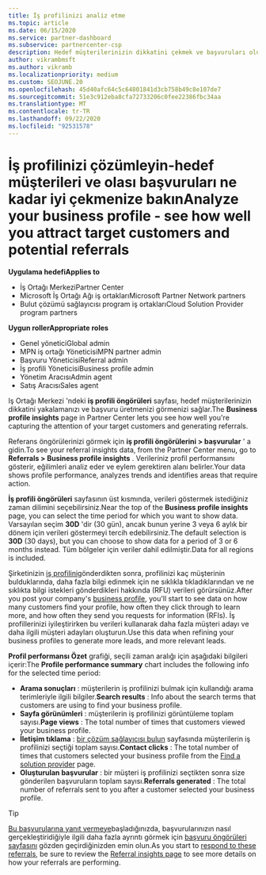 ```yaml
---
title: İş profilinizi analiz etme
ms.topic: article
ms.date: 06/15/2020
ms.service: partner-dashboard
ms.subservice: partnercenter-csp
description: Hedef müşterilerinizin dikkatini çekmek ve başvuruları oluşturmak için Iş profili öngörüleri sayfasını nasıl kullanacağınızı öğrenin.
author: vikrambmsft
ms.author: vikramb
ms.localizationpriority: medium
ms.custom: SEOJUNE.20
ms.openlocfilehash: 45d40afc64c5c64801841d3cb758b49c8e107de7
ms.sourcegitcommit: 51e3c912eba8cfa72733206c0fee22386fbc34aa
ms.translationtype: MT
ms.contentlocale: tr-TR
ms.lasthandoff: 09/22/2020
ms.locfileid: "92531578"
---
```

# <a name="analyze-your-business-profile---see-how-well-you-attract-target-customers-and-potential-referrals"></a><span data-ttu-id="de36c-103">İş profilinizi çözümleyin-hedef müşterileri ve olası başvuruları ne kadar iyi çekmenize bakın</span><span class="sxs-lookup"><span data-stu-id="de36c-103">Analyze your business profile - see how well you attract target customers and potential referrals</span></span>
<!-- 
https://go.microsoft.com/fwlink/?linkid=849120
-->

<span data-ttu-id="de36c-104">**Uygulama hedefi**</span><span class="sxs-lookup"><span data-stu-id="de36c-104">**Applies to**</span></span>

- <span data-ttu-id="de36c-105">İş Ortağı Merkezi</span><span class="sxs-lookup"><span data-stu-id="de36c-105">Partner Center</span></span>
- <span data-ttu-id="de36c-106">Microsoft İş Ortağı Ağı iş ortakları</span><span class="sxs-lookup"><span data-stu-id="de36c-106">Microsoft Partner Network partners</span></span>
- <span data-ttu-id="de36c-107">Bulut çözümü sağlayıcısı program iş ortakları</span><span class="sxs-lookup"><span data-stu-id="de36c-107">Cloud Solution Provider program partners</span></span>

<span data-ttu-id="de36c-108">**Uygun roller**</span><span class="sxs-lookup"><span data-stu-id="de36c-108">**Appropriate roles**</span></span>

- <span data-ttu-id="de36c-109">Genel yönetici</span><span class="sxs-lookup"><span data-stu-id="de36c-109">Global admin</span></span>
- <span data-ttu-id="de36c-110">MPN iş ortağı Yöneticisi</span><span class="sxs-lookup"><span data-stu-id="de36c-110">MPN partner admin</span></span>
- <span data-ttu-id="de36c-111">Başvuru Yöneticisi</span><span class="sxs-lookup"><span data-stu-id="de36c-111">Referral admin</span></span>
- <span data-ttu-id="de36c-112">İş profili Yöneticisi</span><span class="sxs-lookup"><span data-stu-id="de36c-112">Business profile admin</span></span>
- <span data-ttu-id="de36c-113">Yönetim Aracısı</span><span class="sxs-lookup"><span data-stu-id="de36c-113">Admin agent</span></span>
- <span data-ttu-id="de36c-114">Satış Aracısı</span><span class="sxs-lookup"><span data-stu-id="de36c-114">Sales agent</span></span>

<span data-ttu-id="de36c-115">Iş Ortağı Merkezi 'ndeki **iş profili öngörüleri** sayfası, hedef müşterilerinizin dikkatini yakalamanızı ve başvuru üretmenizi görmenizi sağlar.</span><span class="sxs-lookup"><span data-stu-id="de36c-115">The **Business profile insights** page in Partner Center lets you see how well you're capturing the attention of your target customers and generating referrals.</span></span>

<span data-ttu-id="de36c-116">Referans öngörülerinizi görmek için **iş profili öngörülerini > başvurular** ' a gidin.</span><span class="sxs-lookup"><span data-stu-id="de36c-116">To see your referral insights data, from the Partner Center menu, go to **Referrals > Business profile insights** .</span></span> <span data-ttu-id="de36c-117">Verileriniz profil performansını gösterir, eğilimleri analiz eder ve eylem gerektiren alanı belirler.</span><span class="sxs-lookup"><span data-stu-id="de36c-117">Your data shows profile performance, analyzes trends and identifies areas that require action.</span></span>

<span data-ttu-id="de36c-118">**İş profili öngörüleri** sayfasının üst kısmında, verileri göstermek istediğiniz zaman dilimini seçebilirsiniz.</span><span class="sxs-lookup"><span data-stu-id="de36c-118">Near the top of the **Business profile insights** page, you can select the time period for which you want to show data.</span></span> <span data-ttu-id="de36c-119">Varsayılan seçim **30D** 'dir (30 gün), ancak bunun yerine 3 veya 6 aylık bir dönem için verileri göstermeyi tercih edebilirsiniz.</span><span class="sxs-lookup"><span data-stu-id="de36c-119">The default selection is **30D** (30 days), but you can choose to show data for a period of 3 or 6 months instead.</span></span> <span data-ttu-id="de36c-120">Tüm bölgeler için veriler dahil edilmiştir.</span><span class="sxs-lookup"><span data-stu-id="de36c-120">Data for all regions is included.</span></span>

<span data-ttu-id="de36c-121">Şirketinizin [iş profilini](create-a-marketing-profile.md)gönderdikten sonra, profilinizi kaç müşterinin bulduklarında, daha fazla bilgi edinmek için ne sıklıkla tıkladıklarından ve ne sıklıkta bilgi istekleri gönderdikleri hakkında (RFU) verileri görürsünüz.</span><span class="sxs-lookup"><span data-stu-id="de36c-121">After you post your company's [business profile](create-a-marketing-profile.md), you'll start to see data on how many customers find your profile, how often they click through to learn more, and how often they send you requests for information (RFIs).</span></span> <span data-ttu-id="de36c-122">İş profillerinizi iyileştirirken bu verileri kullanarak daha fazla müşteri adayı ve daha ilgili müşteri adayları oluşturun.</span><span class="sxs-lookup"><span data-stu-id="de36c-122">Use this data when refining your business profiles to generate more leads, and more relevant leads.</span></span>

<span data-ttu-id="de36c-123">**Profil performansı Özet** grafiği, seçili zaman aralığı için aşağıdaki bilgileri içerir:</span><span class="sxs-lookup"><span data-stu-id="de36c-123">The **Profile performance summary** chart includes the following info for the selected time period:</span></span>

- <span data-ttu-id="de36c-124">**Arama sonuçları** : müşterilerin iş profilinizi bulmak için kullandığı arama terimleriyle ilgili bilgiler.</span><span class="sxs-lookup"><span data-stu-id="de36c-124">**Search results** : Info about the search terms that customers are using to find your business profile.</span></span>
- <span data-ttu-id="de36c-125">**Sayfa görünümleri** : müşterilerin iş profilinizi görüntüleme toplam sayısı.</span><span class="sxs-lookup"><span data-stu-id="de36c-125">**Page views** : The total number of times that customers viewed your business profile.</span></span>
- <span data-ttu-id="de36c-126">**İletişim tıklama** : [bir çözüm sağlayıcısı bulun](https://www.microsoft.com/solution-providers/home) sayfasında müşterilerin iş profilinizi seçtiği toplam sayısı.</span><span class="sxs-lookup"><span data-stu-id="de36c-126">**Contact clicks** : The total number of times that customers selected your business profile from the [Find a solution provider](https://www.microsoft.com/solution-providers/home) page.</span></span>
- <span data-ttu-id="de36c-127">**Oluşturulan başvurular** : bir müşteri iş profilinizi seçtikten sonra size gönderilen başvuruların toplam sayısı.</span><span class="sxs-lookup"><span data-stu-id="de36c-127">**Referrals generated** : The total number of referrals sent to you after a customer selected your business profile.</span></span>

> [!TIP]
> <span data-ttu-id="de36c-128">[Bu başvurularına yanıt vermeye](manage-leads.md)başladığınızda, başvurularınızın nasıl gerçekleştiridiğiyle ilgili daha fazla ayrıntı görmek için [başvuru öngörüleri sayfasını](referral-insights.md) gözden geçirdiğinizden emin olun.</span><span class="sxs-lookup"><span data-stu-id="de36c-128">As you start to [respond to these referrals](manage-leads.md), be sure to review the [Referral insights page](referral-insights.md) to see more details on how your referrals are performing.</span></span>
